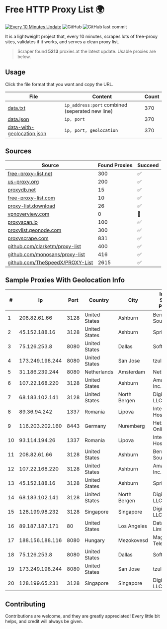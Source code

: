 
# Free HTTP Proxy List 🌍

[![Every 10 Minutes Update](https://github.com/mertguvencli/http-proxy-list/actions/workflows/main.yml/badge.svg?branch=main)](https://github.com/mertguvencli/http-proxy-list/actions/workflows/main.yml)
![GitHub](https://img.shields.io/github/license/mertguvencli/http-proxy-list)
![GitHub last commit](https://img.shields.io/github/last-commit/mertguvencli/http-proxy-list)

It is a lightweight project that, every 10 minutes, scrapes lots of free-proxy sites, validates if it works, and serves a clean proxy list.


> Scraper found **5213** proxies at the latest update. Usable proxies are below.

## Usage

Click the file format that you want and copy the URL.


|File|Content|Count|
|----|-------|-----|
|[data.txt](https://raw.githubusercontent.com/mertguvencli/http-proxy-list/main/proxy-list/data.txt)|`ip_address:port` combined (seperated new line)|370|
|[data.json](https://raw.githubusercontent.com/mertguvencli/http-proxy-list/main/proxy-list/data.json)|`ip, port`|370|
|[data-with-geolocation.json](https://raw.githubusercontent.com/mertguvencli/http-proxy-list/main/proxy-list/data-with-geolocation.json)|`ip, port, geolocation`|370|

## Sources

|Source|Found Proxies|Succeed|
|------|-------------|-------|
|[free-proxy-list.net](https://free-proxy-list.net)|300|✅|
|[us-proxy.org](https://www.us-proxy.org)|200|✅|
|[proxydb.net](http://proxydb.net)|15|✅|
|[free-proxy-list.com](https://free-proxy-list.com/?page=&port=&type%5B%5D=http&type%5B%5D=https&up_time=0&search=Search)|10|✅|
|[proxy-list.download](https://www.proxy-list.download/HTTP)|26|✅|
|[vpnoverview.com](https://vpnoverview.com/privacy/anonymous-browsing/free-proxy-servers)|0|🚫|
|[proxyscan.io](https://www.proxyscan.io)|100|✅|
|[proxylist.geonode.com](https://proxylist.geonode.com/api/proxy-list?limit=300&page=1&sort_by=lastChecked&sort_type=desc&protocols=http,https)|300|✅|
|[proxyscrape.com](https://api.proxyscrape.com/v2/?request=displayproxies&protocol=http&timeout=10000&country=all&ssl=all&anonymity=all)|831|✅|
|[github.com/clarketm/proxy-list](https://raw.githubusercontent.com/clarketm/proxy-list/master/proxy-list-raw.txt)|400|✅|
|[github.com/monosans/proxy-list](https://raw.githubusercontent.com/monosans/proxy-list/main/proxies/http.txt)|416|✅|
|[github.com/TheSpeedX/PROXY-List](https://raw.githubusercontent.com/TheSpeedX/PROXY-List/master/http.txt)|2615|✅|


## Sample Proxies With Geolocation Info

|#|Ip|Port|Country|City|Internet Service Provider|
|-|--|----|-------|----|-------------------------|
|1|208.82.61.66|3128|United States|Ashburn|Bernardi Sounds|
|2|45.152.188.16|3128|United States|Ashburn|Sprint|
|3|75.126.253.8|8080|United States|Dallas|SoftLayer|
|4|173.249.198.244|8080|United States|San Jose|tzulo, inc.|
|5|31.186.239.244|8080|Netherlands|Amsterdam|NetSkope Inc|
|6|107.22.168.220|3128|United States|Ashburn|Amazon.com, Inc.|
|7|68.183.102.141|3128|United States|North Bergen|DigitalOcean, LLC|
|8|89.36.94.242|1337|Romania|Lipova|Interkvm Host SRL|
|9|116.203.202.160|8443|Germany|Nuremberg|Hetzner Online GmbH|
|10|93.114.194.26|1337|Romania|Lipova|Interkvm Host SRL|
|11|208.82.61.66|3128|United States|Ashburn|Bernardi Sounds|
|12|107.22.168.220|3128|United States|Ashburn|Amazon.com, Inc.|
|13|45.152.188.16|3128|United States|Ashburn|Sprint|
|14|68.183.102.141|3128|United States|North Bergen|DigitalOcean, LLC|
|15|128.199.98.232|3128|Singapore|Singapore|DigitalOcean, LLC|
|16|89.187.187.171|80|United States|Los Angeles|Datacamp Limited|
|17|188.156.188.116|8080|Hungary|Mezokovesd|Magyar Telekom|
|18|75.126.253.8|8080|United States|Dallas|SoftLayer|
|19|173.249.198.244|8080|United States|San Jose|tzulo, inc.|
|20|128.199.65.231|3128|Singapore|Singapore|DigitalOcean, LLC|



## Contributing

Contributions are welcome, and they are greatly appreciated! Every
little bit helps, and credit will always be given.

